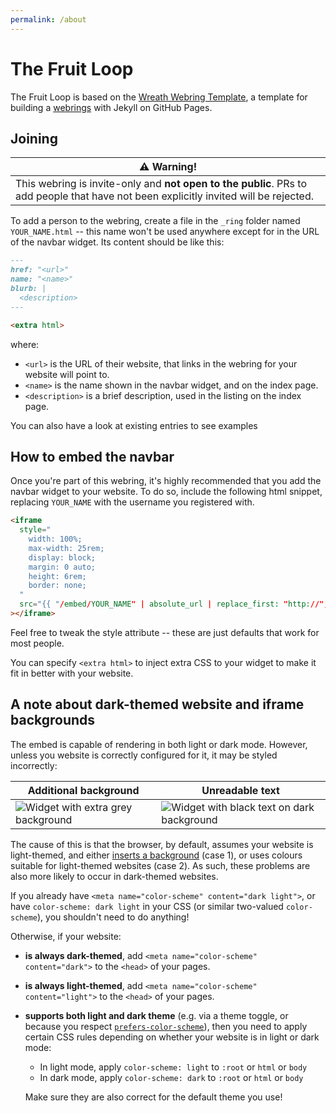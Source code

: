 ```yaml
---
permalink: /about
---
```


# The Fruit Loop

The Fruit Loop is based on the [Wreath Webring Template](https://github.com/ralismark/wreath-webring-template), a template for building a [webrings](https://en.wikipedia.org/wiki/Webring) with Jekyll on GitHub Pages.

## Joining

|⚠️ Warning!|
|-|
|This webring is invite-only and **not open to the public**. PRs to add people that have not been explicitly invited will be rejected.|

To add a person to the webring, create a file in the `_ring` folder named `YOUR_NAME.html` -- this name won't be used anywhere except for in the URL of the navbar widget.
Its content should be like this:

```md
---
href: "<url>"
name: "<name>"
blurb: |
  <description>
---

<extra html>
```

where:

- `<url>` is the URL of their website, that links in the webring for your website will point to.
- `<name>` is the name shown in the navbar widget, and on the index page.
- `<description>` is a brief description, used in the listing on the index page.

You can also have a look at existing entries to see examples

## How to embed the navbar

Once you're part of this webring, it's highly recommended that you add the navbar widget to your website.
To do so, include the following html snippet, replacing `YOUR_NAME` with the username you registered with.

```html
<iframe
  style="
    width: 100%;
    max-width: 25rem;
    display: block;
    margin: 0 auto;
    height: 6rem;
    border: none;
  "
  src="{{ "/embed/YOUR_NAME" | absolute_url | replace_first: "http://", "https://" }}"
></iframe>
```

<!-- {{ "--" }}{{ ">" }}

Here's an example of what it looks like (with an added border so you can see the size):

<iframe
  style="
    width: 100%;
    max-width: 25rem;
    display: block;
    margin: 0 auto;
    height: 6rem;
    border: 1px solid grey;
  "
  src="{{ site.ring[0].url | absolute_url | replace_first: "http://", "https://" }}"
></iframe>

{{ "<!" }}{{ "--" }} -->

Feel free to tweak the style attribute -- these are just defaults that work for most people.

You can specify `<extra html>` to inject extra CSS to your widget to make it fit in better with your website.

## A note about dark-themed website and iframe backgrounds

The embed is capable of rendering in both light or dark mode.
However, unless you website is correctly configured for it, it may be styled incorrectly:

|Additional background|Unreadable text|
|-|-|
|![Widget with extra grey background](assets/color-scheme-1.png)|![Widget with black text on dark background](assets/color-scheme-2.png)|

The cause of this is that the browser, by default, assumes your website is light-themed, and either [inserts a background](https://github.com/w3c/csswg-drafts/issues/4772) (case 1), or uses colours suitable for light-themed websites (case 2).
As such, these problems are also more likely to occur in dark-themed websites.

If you already have `<meta name="color-scheme" content="dark light">`, or have `color-scheme: dark light` in your CSS (or similar two-valued `color-scheme`), you shouldn't need to do anything!

Otherwise, if your website:

- **is always dark-themed**, add `<meta name="color-scheme" content="dark">` to the `<head>` of your pages.

- **is always light-themed**, add `<meta name="color-scheme" content="light">` to the `<head>` of your pages.

- **supports both light and dark theme** (e.g. via a theme toggle, or because you respect [`prefers-color-scheme`]), then you need to apply certain CSS rules depending on whether your website is in light or dark mode:

  - In light mode, apply `color-scheme: light` to `:root` or `html` or `body`
  - In dark mode, apply `color-scheme: dark` to `:root` or `html` or `body`

  Make sure they are also correct for the default theme you use!

[`prefers-color-scheme`]: https://developer.mozilla.org/en-US/docs/Web/CSS/@media/prefers-color-scheme
